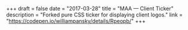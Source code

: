 +++
draft = false
date = "2017-03-28"
title = "MAA — Client Ticker"
description = "Forked pure CSS ticker for displaying client logos."
link = "https://codepen.io/williampansky/details/Rpeopb/"
+++
